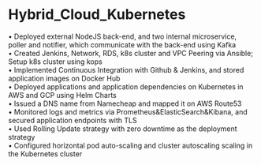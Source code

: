 # Hybrid_Cloud_Kubernetes

•     Deployed external NodeJS back-end, and two internal microservice, poller and notifier, which communicate with the back-end using Kafka  
•     Created Jenkins, Network, RDS, k8s cluster and VPC Peering via Ansible; Setup k8s cluster using kops  
•     Implemented Continuous Integration with Github & Jenkins, and stored application images on Docker Hub  
•     Deployed applications and application dependencies on Kubernetes in AWS and GCP using Helm Charts   
•     Issued a DNS name from Namecheap and mapped it on AWS Route53  
•     Monitored logs and metrics via Prometheus&ElasticSearch&Kibana, and secured application endpoints with TLS  
•     Used Rolling Update strategy with zero downtime as the deployment strategy  
•     Configured horizontal pod auto-scaling and cluster autoscaling scaling in the Kubernetes cluster  